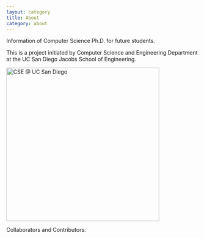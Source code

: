 ```yaml
---
layout: category
title: About
category: about
---
```


Information of Computer Science Ph.D. for future students.

This is a project initiated by Computer Science and Engineering Department at the UC San Diego Jacobs School of Engineering.

<img src="https://mycsphd.github.io/assets/img/UCSDLogo_JSOE-ComputerSciEng_BlueGold.png" alt="CSE @ UC San Diego" width="400"/>
<!-- ![placeholder](/assets/img/UCSDLogo_JSOE-ComputerSciEng_BlueGold.png "Large example image") -->

Collaborators and Contributors: